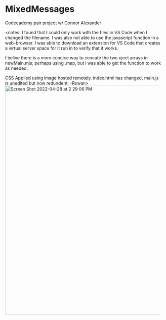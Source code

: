 # MixedMessages
Codecademy pair project w/ Connor Alexander

<notes: 
I found that I could only work with the files in VS Code when I changed the filename. I was also not able to use the javascript function in a web-browser. I was able to download an extension for VS Code that creates a virtual server space for it run in to verify that it works.

I belive there is a more concice way to concate the two oject arrays in newMain.mjs; perhaps using .map, but i was able to get the function to work as needed.

CSS Applied using image hosted remotely. index.html has changed, main.js is unedited but now redundent.
-Rowan>
<img width="741" alt="Screen Shot 2022-04-28 at 2 29 06 PM" src="https://user-images.githubusercontent.com/100328281/165871633-88fc1c60-de2e-4119-bf84-462a2827efe1.png">
